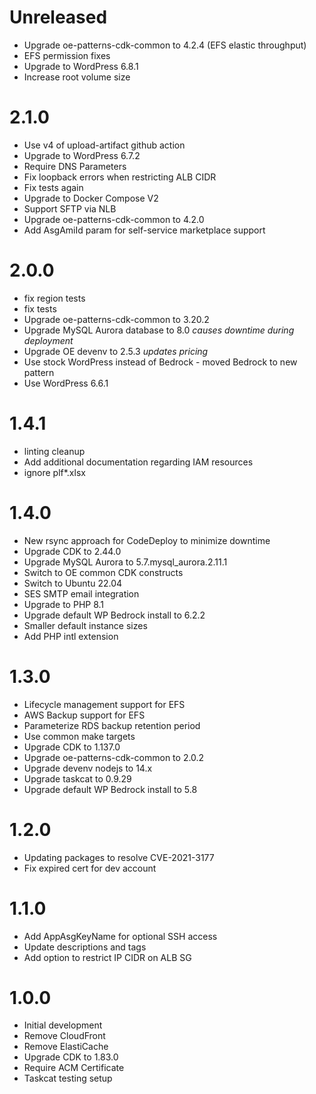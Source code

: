 # Unreleased

* Upgrade oe-patterns-cdk-common to 4.2.4 (EFS elastic throughput)
* EFS permission fixes
* Upgrade to WordPress 6.8.1
* Increase root volume size

# 2.1.0

* Use v4 of upload-artifact github action
* Upgrade to WordPress 6.7.2
* Require DNS Parameters
* Fix loopback errors when restricting ALB CIDR
* Fix tests again
* Upgrade to Docker Compose V2
* Support SFTP via NLB
* Upgrade oe-patterns-cdk-common to 4.2.0
* Add AsgAmiId param for self-service marketplace support

# 2.0.0

* fix region tests
* fix tests
* Upgrade oe-patterns-cdk-common to 3.20.2
* Upgrade MySQL Aurora database to 8.0 *causes downtime during deployment*
* Upgrade OE devenv to 2.5.3 *updates pricing*
* Use stock WordPress instead of Bedrock - moved Bedrock to new pattern
* Use WordPress 6.6.1

# 1.4.1

* linting cleanup
* Add additional documentation regarding IAM resources
* ignore plf*.xlsx

# 1.4.0

* New rsync approach for CodeDeploy to minimize downtime
* Upgrade CDK to 2.44.0
* Upgrade MySQL Aurora to 5.7.mysql_aurora.2.11.1
* Switch to OE common CDK constructs
* Switch to Ubuntu 22.04
* SES SMTP email integration
* Upgrade to PHP 8.1
* Upgrade default WP Bedrock install to 6.2.2
* Smaller default instance sizes
* Add PHP intl extension

# 1.3.0

* Lifecycle management support for EFS
* AWS Backup support for EFS
* Parameterize RDS backup retention period
* Use common make targets
* Upgrade CDK to 1.137.0
* Upgrade oe-patterns-cdk-common to 2.0.2
* Upgrade devenv nodejs to 14.x
* Upgrade taskcat to 0.9.29
* Upgrade default WP Bedrock install to 5.8

# 1.2.0

* Updating packages to resolve CVE-2021-3177
* Fix expired cert for dev account

# 1.1.0

* Add AppAsgKeyName for optional SSH access
* Update descriptions and tags
* Add option to restrict IP CIDR on ALB SG

# 1.0.0

* Initial development
* Remove CloudFront
* Remove ElastiCache
* Upgrade CDK to 1.83.0
* Require ACM Certificate
* Taskcat testing setup
